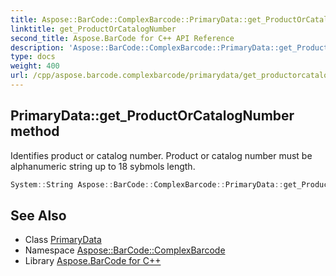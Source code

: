 ```yaml
---
title: Aspose::BarCode::ComplexBarcode::PrimaryData::get_ProductOrCatalogNumber method
linktitle: get_ProductOrCatalogNumber
second_title: Aspose.BarCode for C++ API Reference
description: 'Aspose::BarCode::ComplexBarcode::PrimaryData::get_ProductOrCatalogNumber method. Identifies product or catalog number. Product or catalog number must be alphanumeric string up to 18 sybmols length in C++.'
type: docs
weight: 400
url: /cpp/aspose.barcode.complexbarcode/primarydata/get_productorcatalognumber/
---
```

## PrimaryData::get_ProductOrCatalogNumber method


Identifies product or catalog number. Product or catalog number must be alphanumeric string up to 18 sybmols length.

```cpp
System::String Aspose::BarCode::ComplexBarcode::PrimaryData::get_ProductOrCatalogNumber()
```

## See Also

* Class [PrimaryData](../)
* Namespace [Aspose::BarCode::ComplexBarcode](../../)
* Library [Aspose.BarCode for C++](../../../)
